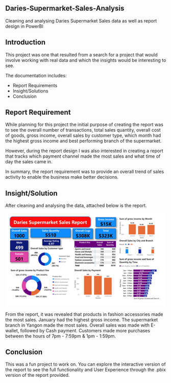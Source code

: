 ## Daries-Supermarket-Sales-Analysis

Cleaning and analysing Daries Supermarket Sales data as well as report design in PowerBI

## Introduction

This project was one that resulted from a search for a project that would involve working with real data and which the insights would be interesting to see. 

The documentation includes:
- Report Requirements
- Insight/Solutions
- Conclusion

## Report Requirement
While planning for this project the initial purpose of creating the report was to see the overall number of transactions, total sales quantity, overall cost of goods, gross income, overall sales by customer type, which month had the highest gross income and best performing branch of the supermarket. 

However, during the report design I was also interested in creating a report that tracks which payment channel made the most sales and what time of day the sales came in.

In summary, the report requirement was to provide an overall trend of sales activity to enable the business make better decisions.

## Insight/Solution
After cleaning and analysing the data, attached below is the report.

![PowerBI Report](https://raw.githubusercontent.com/DariesMedia/DS-Sales-PowerBI-Report/main/DS_PowerBI_Report.jpg)

From the report, it was revealed that products in fashion accessories made the most sales. January had the highest gross income. The supermarket branch in Yangon made the most sales. Overall sales was made with E-wallet, followed by Cash payment. Customers made more purchases between the hours of 7pm - 7:59pm & 1pm - 1:59pm.

## Conclusion
This was a fun project to work on. You can explore the interactive version of the report to see the full functionality and User Experience through the .pbix version of the report provided. 
